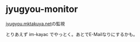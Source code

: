 # jyugyou-monitor

[jyugyou.mktakuya.net](http://jyugyou.mktakuya.net)の監視

とりあえず im-kayac でやっとく。あとでE-Mailなりにするかも。

